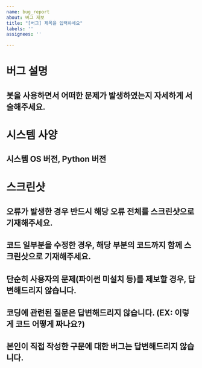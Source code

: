 ```yaml
---
name: bug_report
about: 버그 제보
title: "[버그] 제목을 입력하세요"
labels: ''
assignees: ''

---
```


# 버그 설명
## 봇을 사용하면서 어떠한 문제가 발생하였는지 자세하게 서술해주세요.

# 시스템 사양
## 시스템 OS 버전, Python 버전

# 스크린샷
## 오류가 발생한 경우 반드시 해당 오류 전체를 스크린샷으로 기재해주세요.
## 코드 일부분을 수정한 경우, 해당 부분의 코드까지 함께 스크린샷으로 기재해주세요.



## 단순히 사용자의 문제(파이썬 미설치 등)를 제보할 경우, 답변해드리지 않습니다.
## 코딩에 관련된 질문은 답변해드리지 않습니다. (EX: 이렇게 코드 어떻게 짜나요?)
## 본인이 직접 작성한 구문에 대한 버그는 답변해드리지 않습니다.
